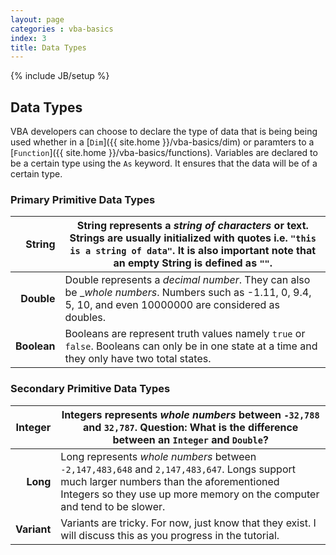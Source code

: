 ```yaml
---
layout: page
categories : vba-basics
index: 3
title: Data Types
---
```

{% include JB/setup %}

## Data Types

VBA developers can choose to declare the type of data that is being being used whether in a [`Dim`]({{ site.home }}/vba-basics/dim) or paramters to a [`Function`]({{ site.home }}/vba-basics/functions). Variables are declared to be a certain type using the `As` keyword. It ensures that the data will be of a certain type.

### Primary Primitive Data Types

|  **String** | String represents a _string of characters_ or text. Strings are usually initialized with quotes i.e. `"this is a string of data"`. It is also important note that an empty String is defined as `""`. |
|------------:|-------------------------------------------------------------------------------------------------------------------------------------------------------------------------------------------------------|
|  **Double** | Double represents a _decimal number_. They can also be __whole numbers_. Numbers such as -1.11, 0, 9.4, 5, 10, and even 10000000 are considered as doubles.                                                                                |
| **Boolean** | Booleans are represent truth values namely `true` or `false`. Booleans can only be in one state at a time and they only have two total states.                                                        |

### Secondary Primitive Data Types

| **Integer** | Integers represents _whole numbers_ between `-32,788` and `32,787`.  **Question:** What is the difference between an `Integer` and `Double`?                                                                        |
|------------:|--------------------------------------------------------------------------------------------------------------------------------------------------------------------------------------------------------------------|
|    **Long** | Long represents _whole numbers_ between `-2,147,483,648` and `2,147,483,647`. Longs support much larger numbers than the aforementioned Integers so they use up more memory on the computer and tend to be slower. |
| **Variant** | Variants are tricky. For now, just know that they exist. I will discuss this  as you progress in the tutorial.                                                                                                     |
